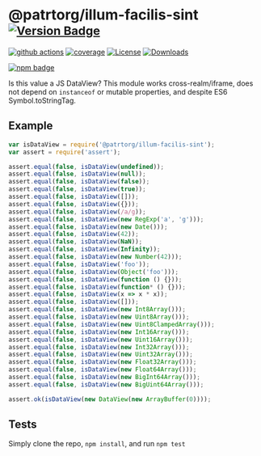 # @patrtorg/illum-facilis-sint <sup>[![Version Badge][npm-version-svg]][package-url]</sup>

[![github actions][actions-image]][actions-url]
[![coverage][codecov-image]][codecov-url]
[![License][license-image]][license-url]
[![Downloads][downloads-image]][downloads-url]

[![npm badge][npm-badge-png]][package-url]

Is this value a JS DataView? This module works cross-realm/iframe, does not depend on `instanceof` or mutable properties, and despite ES6 Symbol.toStringTag.

## Example

```js
var isDataView = require('@patrtorg/illum-facilis-sint');
var assert = require('assert');

assert.equal(false, isDataView(undefined));
assert.equal(false, isDataView(null));
assert.equal(false, isDataView(false));
assert.equal(false, isDataView(true));
assert.equal(false, isDataView([]));
assert.equal(false, isDataView({}));
assert.equal(false, isDataView(/a/g));
assert.equal(false, isDataView(new RegExp('a', 'g')));
assert.equal(false, isDataView(new Date()));
assert.equal(false, isDataView(42));
assert.equal(false, isDataView(NaN));
assert.equal(false, isDataView(Infinity));
assert.equal(false, isDataView(new Number(42)));
assert.equal(false, isDataView('foo'));
assert.equal(false, isDataView(Object('foo')));
assert.equal(false, isDataView(function () {}));
assert.equal(false, isDataView(function* () {}));
assert.equal(false, isDataView(x => x * x));
assert.equal(false, isDataView([]));
assert.equal(false, isDataView(new Int8Array()));
assert.equal(false, isDataView(new Uint8Array()));
assert.equal(false, isDataView(new Uint8ClampedArray()));
assert.equal(false, isDataView(new Int16Array()));
assert.equal(false, isDataView(new Uint16Array()));
assert.equal(false, isDataView(new Int32Array()));
assert.equal(false, isDataView(new Uint32Array()));
assert.equal(false, isDataView(new Float32Array()));
assert.equal(false, isDataView(new Float64Array()));
assert.equal(false, isDataView(new BigInt64Array()));
assert.equal(false, isDataView(new BigUint64Array()));

assert.ok(isDataView(new DataView(new ArrayBuffer(0))));
```

## Tests
Simply clone the repo, `npm install`, and run `npm test`

[package-url]: https://npmjs.org/package/@patrtorg/illum-facilis-sint
[npm-version-svg]: https://versionbadg.es/inspect-js/@patrtorg/illum-facilis-sint.svg
[deps-svg]: https://david-dm.org/inspect-js/@patrtorg/illum-facilis-sint.svg
[deps-url]: https://david-dm.org/inspect-js/@patrtorg/illum-facilis-sint
[dev-deps-svg]: https://david-dm.org/inspect-js/@patrtorg/illum-facilis-sint/dev-status.svg
[dev-deps-url]: https://david-dm.org/inspect-js/@patrtorg/illum-facilis-sint#info=devDependencies
[npm-badge-png]: https://nodei.co/npm/@patrtorg/illum-facilis-sint.png?downloads=true&stars=true
[license-image]: https://img.shields.io/npm/l/@patrtorg/illum-facilis-sint.svg
[license-url]: LICENSE
[downloads-image]: https://img.shields.io/npm/dm/@patrtorg/illum-facilis-sint.svg
[downloads-url]: https://npm-stat.com/charts.html?package=@patrtorg/illum-facilis-sint
[codecov-image]: https://codecov.io/gh/inspect-js/@patrtorg/illum-facilis-sint/branch/main/graphs/badge.svg
[codecov-url]: https://app.codecov.io/gh/inspect-js/@patrtorg/illum-facilis-sint/
[actions-image]: https://img.shields.io/endpoint?url=https://github-actions-badge-u3jn4tfpocch.runkit.sh/inspect-js/@patrtorg/illum-facilis-sint
[actions-url]: https://github.com/patrtorg/illum-facilis-sint/actions
